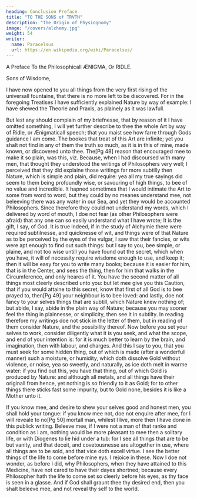 ```yaml
---
heading: Conclusion Preface
title: "TO THE SONS of TRVTH"
description: "The Origin of Physiognomy"
image: "/covers/alchemy.jpg"
weight: 54
writer:
  name: Paracelsus
  url: https://en.wikipedia.org/wiki/Paracelsus/
---
```



A Preface To the Philosophicall ÆNIGMA, Or RIDLE.

Sons of Wisdome,

I  have now opened to you all things from the very first rising of the universall fountaine, that there is no more left to be discovered. For in the foregoing Treatises I have sufficiently explained Nature by way of example: I have shewed the Theorie and Praxis, as plainely as it was lawfull. 

But lest any should complain of my briefnesse, that by reason of it I have omitted something, I will yet further describe to thee the whole Art by way of Ridle, or Ænigmaticall speech; that you maist see how farre through Gods guidance I am come. The bookes that treat of this Art are infinite; yet you shalt not find in any of them the truth so much, as it is in this of mine, made known, or discovered unto thee. The[Pg 48] reason that encouraged mee to make it so plain, was this, viz. Because, when I had discoursed with many men, that thought they understood the writings of Philosophers very well; I perceived that they did explaine those writings far more subtilly then Nature, which is simple and plain, did require: yea all my true sayings did seem to them being profoundly wise, or savouring of high things, to bee of no value and incredible. It hapned sometimes that I would intimate the Art to some from word to word, but they could by no meanes understand mee, not beleeving there was any water in our Sea, and yet they would be accounted Philosophers. Since therefore they could not understand my words, which I delivered by word of mouth, I doe not fear (as other Philosophers were afraid) that any one can so easily understand what I have wrote; It is the gift, I say, of God. It is true indeed, if in the study of Alchymie there were required subtilnesse, and quicknesse of wit, and things were of that Nature as to be perceived by the eyes of the vulgar, I saw that their fancies, or wits were apt enough to find out such things: but I say to you, bee simple, or plaine, and not too wise untill you have found out the secret, which when you have, it will of necessity require wisdome enough to use, and keep it; then it will be easy for you to write many books; because it is easier for him, that is in the Center, and sees the thing, then for him that walks in the Circumference, and only heares of it. You have the second matter of all things most cleerly described unto you: but let mee give you this Caution, that if you would attaine to this secret, know that first of all God is to bee prayed to, then[Pg 49] your neighbour is to bee loved: and lastly, doe not fancy to your selves things that are subtill, which Nature knew nothing of; but abide, I say, abide in the plain way of Nature; because you may sooner feel the thing in plainnesse, or simplicity, then see it in subtilty. In reading therefore my writings doe not stick in the letter of them, but in reading of them consider Nature, and the possibility thereof. Now before you set your selves to work, consider diligently what it is you seek, and what the scope, and end of your intention is: for it is much better to learn by the brain, and imagination, then with labour, and charges. And this I say to you, that you must seek for some hidden thing, out of which is made (after a wonderfull manner) such a moisture, or humidity, which doth dissolve Gold without violence, or noise, yea so sweetly, and naturally, as ice doth melt in warme water: if you find out this, you have that thing, out of which Gold is produced by Nature: and although all metals, and all things have their originall from hence, yet nothing is so friendly to it as Gold; for to other things there sticks fast some impurity, but to Gold none, besides it is like a Mother unto it.

<!-- And so finally I conclude; if you will not be wise, and wary by these my writings, and admonitions, yet excuse mee who desire to deserve well of you: I have dealt as faithfully as it was lawfull for mee, and as becomes a man of a good conscience to doe. If you ask who I am, I am one that can live any where:  -->


If you know mee, and desire to shew your selves good and honest men, you shall hold your tongue: if you know mee not, doe not enquire after mee, for I will reveale to no[Pg 50] mortall man, whilest I live, more then I have done in this publick writing. Beleeve mee, if I were not a man of that ranke and condition as I am, nothing would be more pleasant to mee then a solitary life, or with Diogenes to lie hid under a tub: for I see all things that are to be but vanity, and that deceit, and covetousnesse are altogether in use, where all things are to be sold, and that vice doth excell virtue. I see the better things of the life to come before mine eys. I rejoice in these. Now I doe not wonder, as before I did, why Philosophers, when they have attained to this Medicine, have not cared to have their dayes shortned; because every Philosopher hath the life to come set so cleerly before his eyes, as thy face is seen in a glasse. And if God shall graunt thee thy desired end, then you shalt beleeve mee, and not reveal thy self to the world.

